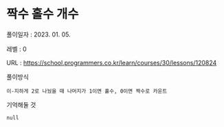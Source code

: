 # 짝수 홀수 개수
풀이일자 : 2023. 01. 05.  
    
레벨 : 0    

URL : https://school.programmers.co.kr/learn/courses/30/lessons/120824  
    
풀이방식    

    이-지하게 2로 나눴을 때 나머지가 1이면 홀수, 0이면 짝수로 카운트



기억해둘 것  
    
    null
